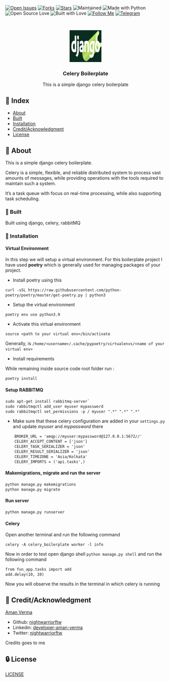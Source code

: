
[![Open Issues](https://img.shields.io/github/issues/nightwarriorftw/celery-boilerplate?style=for-the-badge&logo=github)](https://github.com/nightwarriorftw/celery-boilerplate/issues) [![Forks](https://img.shields.io/github/forks/nightwarriorftw/celery-boilerplate?style=for-the-badge&logo=github)](https://github.com/nightwarriorftw/celery-boilerplate/network/members) [![Stars](https://img.shields.io/github/stars/nightwarriorftw/celery-boilerplate?style=for-the-badge&logo=reverbnation)](https://github.com/nightwarriorftw/celery-boilerplate/stargazers) ![Maintained](https://img.shields.io/maintenance/yes/2021?style=for-the-badge&logo=github) ![Made with Python](https://img.shields.io/badge/Made%20with-Python-blueviolet?style=for-the-badge&logo=python)![Open Source Love](https://img.shields.io/badge/Open%20Source-%E2%99%A5-red?style=for-the-badge&logo=open-source-initiative) ![Built with Love](https://img.shields.io/badge/Built%20With-%E2%99%A5-critical?style=for-the-badge&logo=ko-fi) [![Follow Me](https://img.shields.io/twitter/follow/nightwarriorftw?color=blue&label=Follow%20%40nightwarriorftw&logo=twitter&style=for-the-badge)](https://twitter.com/intent/follow?screen_name=nightwarriorftw) [![Telegram](https://img.shields.io/badge/Telegram-Chat-informational?style=for-the-badge&logo=telegram)](https://telegram.me/nightwarriorftw)


<br />
<p align="center">
  <a href="https://github.com/nightwarriorftw/celery-boilerplate">
    <img src="./public/img/django_celery_boilerplate_logo.png" alt="Logo" width="100" height="100">
  </a>

  <h3 align="center">Celery Boilerplate</h3>

  <p align="center">
    This is a simple django celery boilerplate
    <br />
  </p>
</p>

## :ledger: Index

- [About](#beginner-about)
- [Built](#wrench-built)
- [Installation](#nut_and_bolt-installation)
- [Credit/Acknowledgment](#star2-creditacknowledgment)
- [License](#lock-license)


## :beginner: About

This is a simple django celery boilerplate. 

Celery is a simple, flexible, and reliable distributed system to process vast amounts of messages, while providing operations with the tools required to maintain such a system.

It’s a task queue with focus on real-time processing, while also supporting task scheduling.

### :wrench: Built

Built using django, celery, rabbitMQ


### :nut_and_bolt: Installation

####  Virtual Environment
In this step we will setup a virtual environment. For this boilerplate project I have used **poetry** which is generally used for managing
packages of your project.

- Install poetry using this 
```
curl -sSL https://raw.githubusercontent.com/python-poetry/poetry/master/get-poetry.py | python3
```

- Setup the virtual environment
```
poetry env use python3.9
```

- Activate this virtual environment
```
source <path to your virtual env>/bin/activate
``` 
Generally, <path to the virtual env> is `/home/<username>/.cache/pypoetry/virtualenvs/<name of your virtual env>`

- Install requirements

While remaining inside source code root folder run :
```
poetry install
```

#### Setup RABBITMQ

```
sudo apt-get install rabbitmq-server`
sudo rabbitmqctl add_user myuser mypassword
sudo rabbitmqctl set_permissions -p / myuser ".*" ".*" ".*"
```

- Make sure that these celery configuration are added in your `settings.py` and update *myuser* and *mypassword* there

```
    BROKER_URL = 'amqp://myuser:mypassword@127.0.0.1:5672//'
    CELERY_ACCEPT_CONTENT = ['json']
    CELERY_TASK_SERIALIZER = 'json'
    CELERY_RESULT_SERIALIZER = 'json'
    CELERY_TIMEZONE = 'Asia/Kolkata'
    CELERY_IMPORTS = ('api.tasks',)
```

#### Makemigrations, migrate and run the server

```
python manage.py makemigrations
python manage.py migrate
```

#### Run server

```
python manage.py runserver
```

#### Celery

Open another terminal and run the following command 

```
celery -A celery_boilerplate worker -l info

```

Now in order to test open django shell `python manage.py shell` and run the following command

```
from fun_app.tasks import add
add.delay(10, 20)
```
Now you will observe the results in the terminal in which celery is running


## :star2: Credit/Acknowledgment
[Aman Verma](https://nightwarriorftw.netlify.app)
  - Github: [nightwarriorftw](https://github.com/nightwarriorftw)
  - Linkedin: [developer-aman-verma](https://linkedin.com/in/developer-aman-verma)
  - Twitter: [nightwarriorftw](https://twitter.com/nightwarriorftw)


Credits goes to me 
## :lock: License

[LICENSE](/LICENSE)
